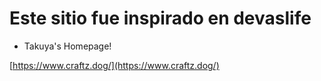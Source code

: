 # Este sitio fue inspirado en devaslife

- Takuya's Homepage!
 

[https://www.craftz.dog/](https://www.craftz.dog/)
